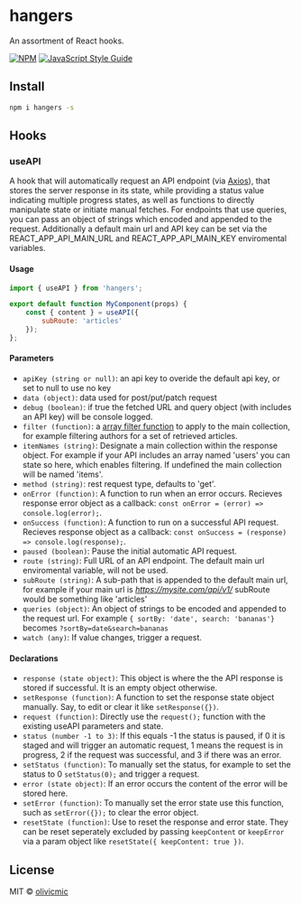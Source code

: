 # hangers
An assortment of React hooks.

[![NPM](https://img.shields.io/npm/v/hangers.svg)](https://www.npmjs.com/package/hangers) [![JavaScript Style Guide](https://img.shields.io/badge/code_style-standard-brightgreen.svg)](https://standardjs.com)

## Install

```bash
npm i hangers -s
```

## Hooks

### useAPI

A hook that will automatically request an API endpoint (via [Axios](https://github.com/axios/axios)), that stores the server response in its state, while providing a status value indicating multiple progress states, as well as functions to directly manipulate state or initiate manual fetches. For endpoints that use queries, you can pass an object of strings which encoded and appended to the request. Additionally a default main url and API key can be set via the REACT_APP_API_MAIN_URL and REACT_APP_API_MAIN_KEY enviromental variables. 

#### Usage

```jsx
import { useAPI } from 'hangers';

export default function MyComponent(props) {
	const { content } = useAPI({
		subRoute: 'articles'
	});
};

```
#### Parameters
- `apiKey (string or null)`: an api key to overide the default api key, or set to null to use no key
- `data (object)`: data used for post/put/patch request
- `debug (boolean)`: if true the fetched URL and query object (with includes an API key) will be console logged.
- `filter (function)`:  a [array filter function](https://developer.mozilla.org/en-US/docs/Web/JavaScript/Reference/Global_Objects/Array/filter) to apply to the main collection, for example filtering authors for a set of retrieved articles.
- `itemNames (string)`: Designate a main collection within the response object. For example if your API includes an array named 'users' you can state so here, which enables filtering. If undefined the main collection will be named 'items'.
- `method (string)`: rest request type, defaults to 'get'.
- `onError (function)`:  A function to run when an error occurs. Recieves response error object as a callback: `const onError = (error) => console.log(error);`.
- `onSuccess (function)`:  A function to run on a successful API request. Recieves response object as a callback: `const onSuccess = (response) => console.log(response);`.
- `paused (boolean)`: Pause the initial automatic API request.
- `route (string)`: Full URL of an API endpoint. The default main url enviromental variable, will not be used.
- `subRoute (string)`: A sub-path that is appended to the default main url, for example if your main url is *https://mysite.com/api/v1/* subRoute would be something like 'articles'
- `queries (object)`: An object of strings to be encoded and appended to the request url. For example `{ sortBy: 'date', search: 'bananas'}` becomes `?sortBy=date&search=bananas`
- `watch (any)`: If value changes, trigger a request.

#### Declarations
- `response (state object)`: This object is where the the API response is stored if successful. It is an empty object otherwise.
- `setResponse (function)`: A function to set the response state object manually. Say, to edit or clear it like `setResponse({})`.
- `request (function)`: Directly use the `request();` function with the existing useAPI parameters and state.
- `status (number -1 to 3)`: If this equals -1 the status is paused, if 0 it is staged and will trigger an automatic request, 1 means the request is in progress, 2 if the request was successful, and 3 if there was an error.
- `setStatus (function)`: To manually set the status, for example to set the status to 0 `setStatus(0);` and trigger a request.
- `error (state object)`: If an error occurs the content of the error will be stored here.
- `setError (function)`: To manually set the error state use this function, such as `setError({});` to clear the error object.
- `resetState (function)`: Use to reset the response and error state. They can be reset seperately excluded by passing `keepContent` or `keepError` via a param object like `resetState({ keepContent: true })`.


## License

MIT © [olivicmic](https://github.com/olivicmic)
